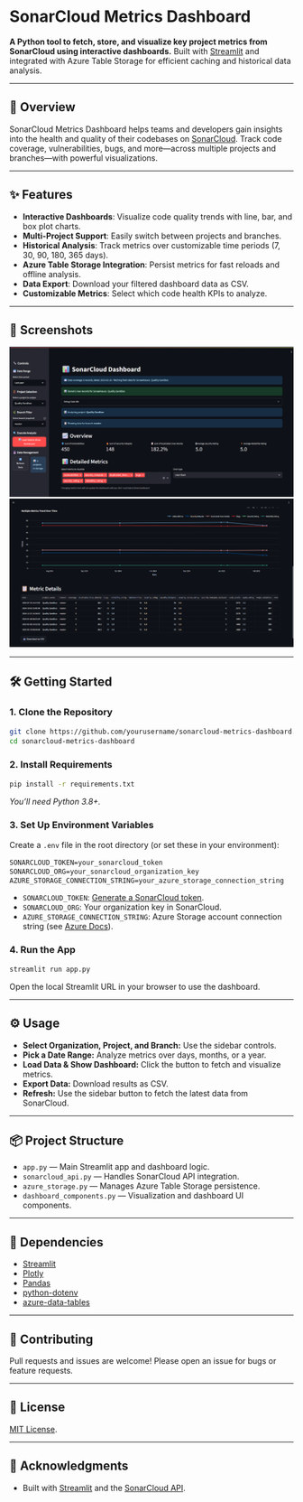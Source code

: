 # SonarCloud Metrics Dashboard

**A Python tool to fetch, store, and visualize key project metrics from SonarCloud using interactive dashboards.**
Built with [Streamlit](https://streamlit.io/) and integrated with Azure Table Storage for efficient caching and historical data analysis.

---

## 🚀 Overview

SonarCloud Metrics Dashboard helps teams and developers gain insights into the health and quality of their codebases on [SonarCloud](https://sonarcloud.io).
Track code coverage, vulnerabilities, bugs, and more—across multiple projects and branches—with powerful visualizations.

---

## ✨ Features

* **Interactive Dashboards**: Visualize code quality trends with line, bar, and box plot charts.
* **Multi-Project Support**: Easily switch between projects and branches.
* **Historical Analysis**: Track metrics over customizable time periods (7, 30, 90, 180, 365 days).
* **Azure Table Storage Integration**: Persist metrics for fast reloads and offline analysis.
* **Data Export**: Download your filtered dashboard data as CSV.
* **Customizable Metrics**: Select which code health KPIs to analyze.

---

## 📸 Screenshots

<!-- Add screenshots or GIFs here, e.g.: -->

![Dashboard Screenshot 1](docs/pic1.png)
![Dashboard Screenshot 2](docs/pic2.png)

---

## 🛠️ Getting Started

### 1. Clone the Repository

```bash
git clone https://github.com/yourusername/sonarcloud-metrics-dashboard.git
cd sonarcloud-metrics-dashboard
```

### 2. Install Requirements

```bash
pip install -r requirements.txt
```

*You’ll need Python 3.8+.*

### 3. Set Up Environment Variables

Create a `.env` file in the root directory (or set these in your environment):

```env
SONARCLOUD_TOKEN=your_sonarcloud_token
SONARCLOUD_ORG=your_sonarcloud_organization_key
AZURE_STORAGE_CONNECTION_STRING=your_azure_storage_connection_string
```

* `SONARCLOUD_TOKEN`: [Generate a SonarCloud token](https://sonarcloud.io/account/security/).
* `SONARCLOUD_ORG`: Your organization key in SonarCloud.
* `AZURE_STORAGE_CONNECTION_STRING`: Azure Storage account connection string (see [Azure Docs](https://learn.microsoft.com/en-us/azure/storage/common/storage-configure-connection-string)).

### 4. Run the App

```bash
streamlit run app.py
```

Open the local Streamlit URL in your browser to use the dashboard.

---

## ⚙️ Usage

* **Select Organization, Project, and Branch:** Use the sidebar controls.
* **Pick a Date Range:** Analyze metrics over days, months, or a year.
* **Load Data & Show Dashboard:** Click the button to fetch and visualize metrics.
* **Export Data:** Download results as CSV.
* **Refresh:** Use the sidebar button to fetch the latest data from SonarCloud.

---

## 📦 Project Structure

* `app.py` — Main Streamlit app and dashboard logic.
* `sonarcloud_api.py` — Handles SonarCloud API integration.
* `azure_storage.py` — Manages Azure Table Storage persistence.
* `dashboard_components.py` — Visualization and dashboard UI components.

---

## 🧩 Dependencies

* [Streamlit](https://streamlit.io/)
* [Plotly](https://plotly.com/)
* [Pandas](https://pandas.pydata.org/)
* [python-dotenv](https://pypi.org/project/python-dotenv/)
* [azure-data-tables](https://pypi.org/project/azure-data-tables/)

---

## 📝 Contributing

Pull requests and issues are welcome! Please open an issue for bugs or feature requests.

---

## 📄 License

[MIT License](LICENSE).

---

## 🙏 Acknowledgments

* Built with [Streamlit](https://streamlit.io/) and the [SonarCloud API](https://sonarcloud.io/web_api).

